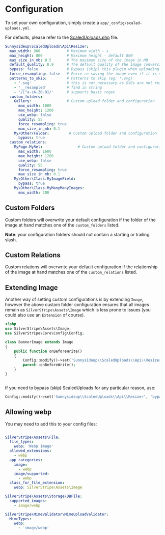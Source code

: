 # Configuration

To set your own configuration, simply create a `app/_config/scaled-uploads.yml`.

For defaults, please refer to the [ScaledUploads.php](/src/Api/Resizer.php) file.

```yaml
Sunnysideup\ScaledUploads\Api\Resizer:
  max_width: 960            # Maximum width - s
  max_height: 800           # Maximum height - default 800
  max_size_in_mb: 0.5       # The maximum size of the image in MB
  default_quality: 0.9      # The default quality of the image conversion (0-1)
  bypass: false             # Bypass (skip) this plugin when uploading - default false
  force_resampling: false   # Force re-saving the image even if it is smaller - default false
  patterns_to_skip:         # Patterns to skip (eg: *.svg)
    - '.svg'                # this is not necessary as SVGs are not resized
    - '__resampled'         # find in string
    - '/[^a-zA-Z0-9]/'      # supports basic regex
  custom_folders:
    Gallery:                # Custom upload folder and configuration
      max_width: 1600
      max_height: 1200
      use_webp: false
      quality: 55
      force_resampling: true
      max_size_in_mb: 0.1
    My/Other/Folder:         # Custom upload folder and configuration
      bypass: true
  custom_relations:
    MyPage.MyRel:                # Custom upload folder and configuration
      max_width: 1600
      max_height: 1200
      use_webp: false
      quality: 55
      force_resampling: true
      max_size_in_mb: 0.1
    My\Other\Class.MyImageField:
      bypass: true
    My\Other\Class.MyManyManyImages:
      max_width: 200
```

## Custom Folders

Custom folders will overwrite your default configuration if the folder of the image at hand matches one of the `custom_folders` listed.

**Note**: your configuration folders should not contain a starting or trailing slash.

## Custom Relations

Custom relations will overwrite your default configuration if the relationship of the image at hand matches one of the `custom_relations` listed.

## Extending Image

Another way of setting custom configurations is by extending `Image`, however the above custom folder configuration ensures that all images remain as `SilverStripe\Assets\Image` which is less prone to issues (you could also use an `Extension` of course).

```php
<?php
use SilverStripe\Assets\Image;
use SilverStripe\Core\Config\Config;

class BannerImage extends Image
{
    public function onBeforeWrite()
    {
        Config::modify()->set('Sunnysideup\\ScaledUploads\\Api\\Resizer', 'max_width', 1600);
        parent::onBeforeWrite();
    }
}



```

If you need to bypass (skip) ScaledUploads for any particular reason, use:

```php
Config::modify()->set('Sunnysideup\\ScaledUploads\\Api\\Resizer', 'bypass', true);
```

## Allowing webp

You may need to add this to your config files:

```yml

SilverStripe\Assets\File:
  file_types:
    webp: 'Webp Image'
  allowed_extensions:
    - webp
  app_categories:
    image:
      - webp
    image/supported:
      - webp
  class_for_file_extension:
    webp: SilverStripe\Assets\Image

SilverStripe\Assets\Storage\DBFile:
  supported_images:
    - image/webp

SilverStripe\MimeValidator\MimeUploadValidator:
  MimeTypes:
    webp:
      - 'image/webp'

```
